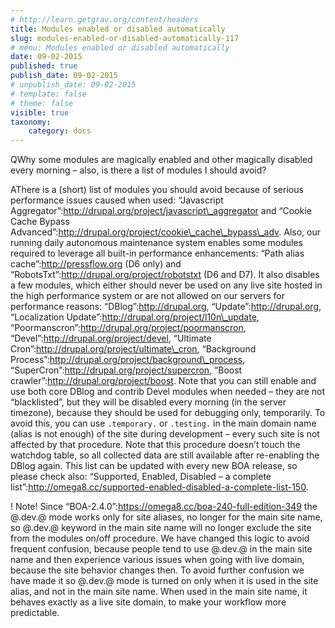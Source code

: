 ```yaml
---
# http://learn.getgrav.org/content/headers
title: Modules enabled or disabled automatically
slug: modules-enabled-or-disabled-automatically-117
# menu: Modules enabled or disabled automatically
date: 09-02-2015
published: true
publish_date: 09-02-2015
# unpublish_date: 09-02-2015
# template: false
# theme: false
visible: true
taxonomy:
    category: docs
---
```


<a name="debug-q"></a>

QWhy some modules are magically enabled and other magically disabled every morning – also, is there a list of modules I should avoid?

<a name="debug-a"></a>

AThere is a (short) list of modules you should avoid because of serious performance issues caused when used: “Javascript Aggregator”:http://drupal.org/project/javascript\_aggregator and “Cookie Cache Bypass Advanced”:http://drupal.org/project/cookie\_cache\_bypass\_adv. Also, our running daily autonomous maintenance system enables some modules required to leverage all built-in performance enhancements: “Path alias cache”:http://pressflow.org (D6 only) and “RobotsTxt”:http://drupal.org/project/robotstxt (D6 and D7). It also disables a few modules, which either should never be used on any live site hosted in the high performance system or are not allowed on our servers for performance reasons: “DBlog”:http://drupal.org, “Update”:http://drupal.org, “Localization Update”:http://drupal.org/project/l10n\_update, “Poormanscron”:http://drupal.org/project/poormanscron, “Devel”:http://drupal.org/project/devel, “Ultimate Cron”:http://drupal.org/project/ultimate\_cron, “Background Process”:http://drupal.org/project/background\_process, “SuperCron”:http://drupal.org/project/supercron, “Boost crawler”:http://drupal.org/project/boost. Note that you can still enable and use both core DBlog and contrib Devel modules when needed – they are not “blacklisted”, but they will be disabled every morning (in the server timezone), because they should be used for debugging only, temporarily. To avoid this, you can use `.temporary.` or `.testing.` in the main domain name (alias is not enough) of the site during development – every such site is not affected by that procedure. Note that this procedure doesn’t touch the watchdog table, so all collected data are still available after re-enabling the DBlog again. This list can be updated with every new BOA release, so please check also: “Supported, Enabled, Disabled – a complete list”:http://omega8.cc/supported-enabled-disabled-a-complete-list-150.

 ! Note! Since “BOA-2.4.0”:https://omega8.cc/boa-240-full-edition-349 the @.dev.@ mode works only for site aliases, no longer for the main site name, so @.dev.@ keyword in the main site name will no longer exclude the site from the modules on/off procedure. We have changed this logic to avoid frequent confusion, because people tend to use @.dev.@ in the main site name and then experience various issues when going with live domain, because the site behavior changes then. To avoid further confusion we have made it so @.dev.@ mode is turned on only when it is used in the site alias, and not in the main site name. When used in the main site name, it behaves exactly as a live site domain, to make your workflow more predictable.